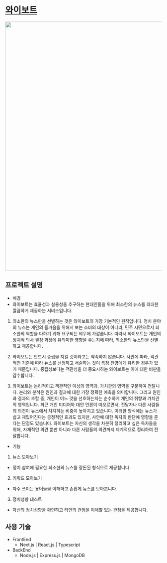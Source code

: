 

# <a href="https://yvoting.com">와이보트</a>
<img src="https://github.com/Doooooring/yvote_next/assets/106396244/78643b4a-6cc1-4cda-b835-bd52804c1146" width="800px"/>

## 프로젝트 설명

- 배경
- 와이보트는 효율성과 실용성을 추구하는 현대인들을 위해 최소한의 뉴스를 최대한 깔끔하게 제공하는 서비스입니다.
1. 최소한의 뉴스만을 선별하는 것은 와이보트의 가장 기본적인 원칙입니다. 정치 분야의 뉴스는 개인의 즐거움을 위해서 보는 소비의 대상이 아니라, 민주 시민으로서 최소한의 역할을 다하기 위해 요구되는 의무에 가깝습니다. 따라서 와이보트는 개인의 정치적 의사 결정 과정에 유의미한 영향을 주는지에 따라, 최소한의 뉴스만을 선별하고 제공합니다.  

2. 와이보트는 반드시 중립을 지킬 것이라고는 약속하지 않습니다. 사안에 따라, 객관적인 기준에 따라 뉴스를 선정하고 서술하는 것이 특정 진영에게 유리한 경우가 있기 때문입니다. 중립성보다는 객관성을 더 중요시하는 와이보트는 이에 대한 비판을 감수합니다.

3. 와이보트는 논리적이고 객관적인 이성의 영역과, 가치관의 영역을 구분하여 전달니다. 논리와 분석은 원인과 결과에 대한 가장 정확한 예측을 의미합니다. 그리고 원인과 결과의 조합 중, 개인이 어느 것을 선호하는지는 순수하게 개인의 취향과 가치관의 영역입니다. 최근 개인 미디어와 대안 언론이 떠오르면서, 전달자나 다른 사람들의 의견이 뉴스에서 차지하는 비중이 높아지고 있습니다. 이러한 방식에는 뉴스가 쉽고 재밌어진다는 긍정적인 효과도 있지만, 사안에 대한 독자의 판단에 영향을 준다는 단점도 있습니다. 와이보트는 자신의 생각을 차분히 정리하고 싶은 독자들을 위해, 자체적인 의견 뿐만 아니라 다른 사람들의 의견까지 체계적으로 정리하여 전달합니다.

- 기능
1. 뉴스 모아보기
  - 정치 참여에 필요한 최소한의 뉴스를 장돈된 형식으로 제공합니다 
2. 키워드 모아보기
  - 자주 쓰이는 용어들을 이해하고 손쉽게 뉴스를 모아봅니다.
3. 정치성향 테스트
  - 자신의 정치성향을 확인하고 타인의 관점을 이해할 있는 관점을 제공합니다.

## 사용 기술
- FrontEnd
  - Next.js | React.js | Typescript
- BackEnd
  - Node.js | Express.js | MongoDB
